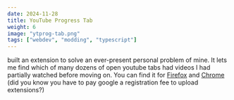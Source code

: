 ```yaml
---
date: 2024-11-28
title: YouTube Progress Tab
weight: 6
image: "ytprog-tab.png"
tags: ["webdev", "modding", "typescript"]
---
```


built an extension to solve an ever-present personal problem of mine. It lets me find which of many dozens of open youtube tabs had videos I had partially watched before moving on. You can find it for [Firefox](https://addons.mozilla.org/en-GB/firefox/addon/youtube-progress-tab/) and [Chrome](https://chromewebstore.google.com/detail/youtube-progress-tab/bihgbcflichfnkgibnakaeehnkmjpnbm) (did you know you have to pay google a registration fee to upload extensions?)
